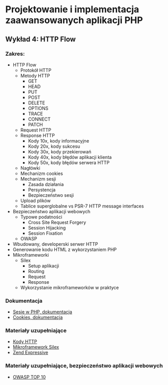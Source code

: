 # Projektowanie i implementacja zaawansowanych aplikacji PHP

## Wykład 4: HTTP Flow

### Zakres:

- HTTP Flow
    - Protokół HTTP
    - Metody HTTP
        - GET
        - HEAD
        - PUT
        - POST
        - DELETE
        - OPTIONS
        - TRACE
        - CONNECT
        - PATCH
    - Request HTTP
    - Response HTTP
        - Kody 10x, kody informacyjne
        - Kody 20x, kody sukcesu 
        - Kody 30x, kody przekierowań
        - Kody 40x, kody błędów aplikacji klienta
        - Kody 50x, kody błędów serwera HTTP
    - Nagłówki
    - Mechanizm cookies
    - Mechanizm sesji
        - Zasada działania
        - Persystencja
        - Bezpieczeństwo sesji
    - Upload plików
    - Tablice superglobalne vs PSR-7 HTTP message interfaces
- Bezpieczeństwo aplikacji webowych
    - Typowe podatności
        - Cross Site Request Forgery
        - Session Hijacking
        - Session Fixation
    - OWASP
- Wbudowany, developerski serwer HTTP
- Generowanie kodu HTML z wykorzystaniem PHP
- Mikroframeworki
    - Silex
        - Setup aplikacji
        - Routing
        - Request
        - Response
    - Wykorzystanie mikroframeworków w praktyce


### Dokumentacja

- [Sesje w PHP, dokumentacja](http://php.net/manual/en/book.session.php)
- [Cookies, dokumentacja](http://php.net/manual/en/features.cookies.php)


### Materiały uzupełniające

- [Kody HTTP](http://www.restapitutorial.com/httpstatuscodes.html)
- [Mikroframework Silex](http://silex.symfony.com)
- [Zend Expressive](https://docs.zendframework.com/zend-expressive/)


### Materiały uzupełniające, bezpieczeństwo aplikacji webowych

- [OWASP TOP 10](https://www.owasp.org/index.php/Category:OWASP_Top_Ten_Project)